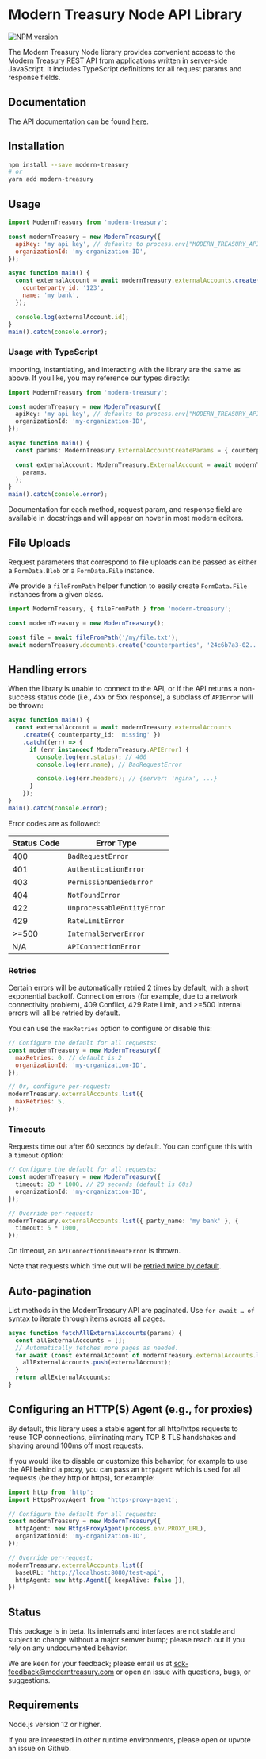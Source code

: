 # Modern Treasury Node API Library

[![NPM version](https://img.shields.io/npm/v/modern-treasury.svg)](https://npmjs.org/package/modern-treasury)

The Modern Treasury Node library provides convenient access to the Modern Treasury REST API from applications written in server-side JavaScript.
It includes TypeScript definitions for all request params and response fields.

## Documentation

The API documentation can be found [here](https://docs.moderntreasury.com).

## Installation

```sh
npm install --save modern-treasury
# or
yarn add modern-treasury
```

## Usage

```js
import ModernTreasury from 'modern-treasury';

const modernTreasury = new ModernTreasury({
  apiKey: 'my api key', // defaults to process.env["MODERN_TREASURY_API_KEY"]
  organizationId: 'my-organization-ID',
});

async function main() {
  const externalAccount = await modernTreasury.externalAccounts.create({
    counterparty_id: '123',
    name: 'my bank',
  });

  console.log(externalAccount.id);
}
main().catch(console.error);
```

### Usage with TypeScript

Importing, instantiating, and interacting with the library are the same as above.
If you like, you may reference our types directly:

```ts
import ModernTreasury from 'modern-treasury';

const modernTreasury = new ModernTreasury({
  apiKey: 'my api key', // defaults to process.env["MODERN_TREASURY_API_KEY"]
  organizationId: 'my-organization-ID',
});

async function main() {
  const params: ModernTreasury.ExternalAccountCreateParams = { counterparty_id: '123', name: 'my bank' };

  const externalAccount: ModernTreasury.ExternalAccount = await modernTreasury.externalAccounts.create(
    params,
  );
}
main().catch(console.error);
```

Documentation for each method, request param, and response field are available in docstrings and will appear on hover in most modern editors.

## File Uploads

Request parameters that correspond to file uploads can be passed as either a `FormData.Blob` or a `FormData.File` instance.

We provide a `fileFromPath` helper function to easily create `FormData.File` instances from a given class.

```ts
import ModernTreasury, { fileFromPath } from 'modern-treasury';

const modernTreasury = new ModernTreasury();

const file = await fileFromPath('/my/file.txt');
await modernTreasury.documents.create('counterparties', '24c6b7a3-02...', { file: file });
```

## Handling errors

When the library is unable to connect to the API,
or if the API returns a non-success status code (i.e., 4xx or 5xx response),
a subclass of `APIError` will be thrown:

```ts
async function main() {
  const externalAccount = await modernTreasury.externalAccounts
    .create({ counterparty_id: 'missing' })
    .catch((err) => {
      if (err instanceof ModernTreasury.APIError) {
        console.log(err.status); // 400
        console.log(err.name); // BadRequestError

        console.log(err.headers); // {server: 'nginx', ...}
      }
    });
}
main().catch(console.error);
```

Error codes are as followed:

| Status Code | Error Type                 |
| ----------- | -------------------------- |
| 400         | `BadRequestError`          |
| 401         | `AuthenticationError`      |
| 403         | `PermissionDeniedError`    |
| 404         | `NotFoundError`            |
| 422         | `UnprocessableEntityError` |
| 429         | `RateLimitError`           |
| >=500       | `InternalServerError`      |
| N/A         | `APIConnectionError`       |

### Retries

Certain errors will be automatically retried 2 times by default, with a short exponential backoff.
Connection errors (for example, due to a network connectivity problem), 409 Conflict, 429 Rate Limit,
and >=500 Internal errors will all be retried by default.

You can use the `maxRetries` option to configure or disable this:

<!-- prettier-ignore -->
```js
// Configure the default for all requests:
const modernTreasury = new ModernTreasury({
  maxRetries: 0, // default is 2
  organizationId: 'my-organization-ID',
});

// Or, configure per-request:
modernTreasury.externalAccounts.list({
  maxRetries: 5,
});
```

### Timeouts

Requests time out after 60 seconds by default. You can configure this with a `timeout` option:

<!-- prettier-ignore -->
```ts
// Configure the default for all requests:
const modernTreasury = new ModernTreasury({
  timeout: 20 * 1000, // 20 seconds (default is 60s)
  organizationId: 'my-organization-ID',
});

// Override per-request:
modernTreasury.externalAccounts.list({ party_name: 'my bank' }, {
  timeout: 5 * 1000,
});
```

On timeout, an `APIConnectionTimeoutError` is thrown.

Note that requests which time out will be [retried twice by default](#retries).

## Auto-pagination

List methods in the ModernTreasury API are paginated.
Use `for await … of` syntax to iterate through items across all pages.

```js
async function fetchAllExternalAccounts(params) {
  const allExternalAccounts = [];
  // Automatically fetches more pages as needed.
  for await (const externalAccount of modernTreasury.externalAccounts.list()) {
    allExternalAccounts.push(externalAccount);
  }
  return allExternalAccounts;
}
```

## Configuring an HTTP(S) Agent (e.g., for proxies)

By default, this library uses a stable agent for all http/https requests to reuse TCP connections, eliminating many TCP & TLS handshakes and shaving around 100ms off most requests.

If you would like to disable or customize this behavior, for example to use the API behind a proxy, you can pass an `httpAgent` which is used for all requests (be they http or https), for example:

<!-- prettier-ignore -->
```ts
import http from 'http';
import HttpsProxyAgent from 'https-proxy-agent';

// Configure the default for all requests:
const modernTreasury = new ModernTreasury({
  httpAgent: new HttpsProxyAgent(process.env.PROXY_URL),
  organizationId: 'my-organization-ID',
});

// Override per-request:
modernTreasury.externalAccounts.list({
  baseURL: 'http://localhost:8080/test-api',
  httpAgent: new http.Agent({ keepAlive: false }),
})
```

## Status

This package is in beta. Its internals and interfaces are not stable
and subject to change without a major semver bump;
please reach out if you rely on any undocumented behavior.

We are keen for your feedback; please email us at [sdk-feedback@moderntreasury.com](mailto:sdk-feedback@moderntreasury.com)
or open an issue with questions, bugs, or suggestions.

## Requirements

Node.js version 12 or higher.

If you are interested in other runtime environments, please open or upvote an issue on Github.